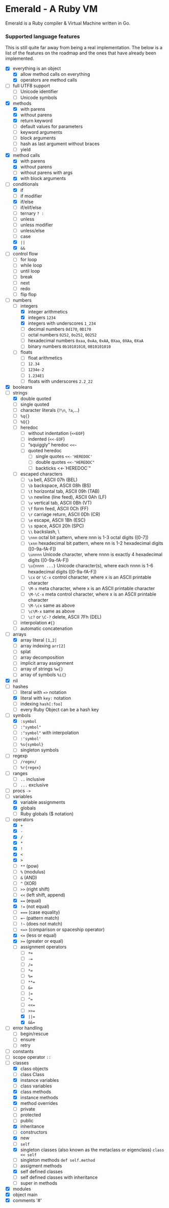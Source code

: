# Emerald - A Ruby VM

Emerald is a Ruby compiler & Virtual Machine written in Go.

### Supported language features
This is still quite far away from being a real implementation.
The below is a list of the features on the roadmap and the ones that have already been implemented.

- [x] everything is an object
    - [x] allow method calls on everything
    - [x] operators are method calls
- [ ] full UTF8 support
    - [ ] Unicode identifier
    - [ ] Unicode symbols
- [x] methods
    - [x] with parens
    - [x] without parens
    - [x] return keyword
    - [ ] default values for parameters
    - [ ] keyword arguments
    - [ ] block arguments
    - [ ] hash as last argument without braces
    - [ ] yield
- [x] method calls
    - [x] with parens
    - [x] without parens
    - [ ] without parens with args
    - [x] with block arguments
- [ ] conditionals
    - [x] if
    - [ ] if modifier
    - [x] if/else
    - [ ] if/elif/else
    - [ ] ternary `? : `
    - [ ] unless
    - [ ] unless modifier
    - [ ] unless/else
    - [ ] case
    - [x] `||`
    - [x] `&&`
- [ ] control flow
    - [ ] for loop
    - [ ] while loop
    - [ ] until loop
    - [ ] break
    - [ ] next
    - [ ] redo
    - [ ] flip flop
- [ ] numbers
    - [ ] integers
        - [x] integer arithmetics
        - [x] integers `1234`
        - [x] integers with underscores `1_234`
        - [ ] decimal numbers `0d170`, `0D170`
        - [ ] octal numbers `0252`, `0o252`, `0O252`
        - [ ] hexadecimal numbers `0xaa`, `0xAa`, `0xAA`, `0Xaa`, `0XAa`, `0XaA`
        - [ ] binary numbers `0b10101010`, `0B10101010`
    - [ ] floats
        - [ ] float arithmetics
        - [ ] `12.34`
        - [ ] `1234e-2`
        - [ ] `1.234E1`
        - [ ] floats with underscores `2.2_22`
- [x] booleans
- [ ] strings
    - [x] double quoted
    - [ ] single quoted
    - [ ] character literals (`?\n`, `?a`,...)
    - [ ] `%q{}`
    - [ ] `%Q{}`
    - [ ] heredoc
        - [ ] without indentation (`<<EOF`)
        - [ ] indented (`<<-EOF`)
        - [ ] “squiggly” heredoc `<<~`
        - [ ] quoted heredoc
            - [ ] single quotes `<<-'HEREDOC'`
            - [ ] double quotes `<<-"HEREDOC"`
            - [ ] backticks <<-\`HEREDOC\`"
    - [ ] escaped characters
        - [ ] `\a` bell, ASCII 07h (BEL)
        - [ ] 	`\b` backspace, ASCII 08h (BS)
        - [ ] 	`\t` horizontal tab, ASCII 09h (TAB)
        - [ ] 	`\n` newline (line feed), ASCII 0Ah (LF)
        - [ ] 	`\v` vertical tab, ASCII 0Bh (VT)
        - [ ] 	`\f` form feed, ASCII 0Ch (FF)
        - [ ] 	`\r` carriage return, ASCII 0Dh (CR)
        - [ ] 	`\e` escape, ASCII 1Bh (ESC)
        - [ ] 	`\s` space, ASCII 20h (SPC)
        - [ ] 	`\\` backslash, \
        - [ ] 	`\nnn` octal bit pattern, where nnn is 1-3 octal digits ([0-7])
        - [ ] 	`\xnn` hexadecimal bit pattern, where nn is 1-2 hexadecimal digits ([0-9a-fA-F])
        - [ ] `\unnnn` Unicode character, where nnnn is exactly 4 hexadecimal digits ([0-9a-fA-F])
        - [ ] `\u{nnnn ...}` Unicode character(s), where each nnnn is 1-6 hexadecimal digits ([0-9a-fA-F])
        - [ ] `\cx` or `\C-x` control character, where x is an ASCII printable character
        - [ ] `\M-x` meta character, where x is an ASCII printable character
        - [ ] `\M-\C-x` meta control character, where x is an ASCII printable character
        - [ ] `\M-\cx` same as above
        - [ ] `\c\M-x` same as above
        - [ ] `\c?` or `\C-?` delete, ASCII 7Fh (DEL)
    - [ ] interpolation `#{}`
    - [ ] automatic concatenation
- [ ] arrays
    - [x] array literal `[1,2]`
    - [ ] array indexing `arr[2]`
    - [ ] splat
    - [ ] array decomposition
    - [ ] implicit array assignment
    - [ ] array of strings `%w{}`
    - [ ] array of symbols `%i{}`
- [x] nil
- [ ] hashes
    - [ ] literal with `=>` notation
    - [x] literal with `key:` notation
    - [ ] indexing `hash[:foo]`
    - [ ] every Ruby Object can be a hash key
- [ ] symbols
    - [x] `:symbol`
    - [ ] `:"symbol"`
    - [ ] `:"symbol"` with interpolation
    - [ ] `:'symbol'`
    - [ ] `%s{symbol}`
    - [ ] singleton symbols
- [ ] regexp
    - [ ] `/regex/`
    - [ ] `%r{regex}`
- [ ] ranges
    - [ ] `..` inclusive
    - [ ] `...` exclusive
- [ ] procs `->`
- [ ] variables
    - [x] variable assignments
    - [x] globals
    - [ ] Ruby globals ($ notation)
- [ ] operators
    - [x] `+`
    - [x] `-`
    - [x] `/`
    - [x] `*`
    - [x] `!`
    - [x] `<`
    - [x] `>`
    - [ ] `**` (pow)
    - [ ] `%` (modulus)
    - [ ] `&` (AND)
    - [ ] `^` (XOR)
    - [ ] `>>` (right shift)
    - [ ] `<<` (left shift, append)
    - [x] `==` (equal)
    - [x] `!=` (not equal)
    - [ ] `===` (case equality)
    - [ ] `=~` (pattern match)
    - [ ] `!~` (does not match)
    - [ ] `<=>` (comparison or spaceship operator)
    - [x] `<=` (less or equal)
    - [x] `>=` (greater or equal)
    - [ ] assignment operators
        - [ ] `+=`
        - [ ] `-=`
        - [ ] `/=`
        - [ ] `*=`
        - [ ] `%=`
        - [ ] `**=`
        - [ ] `&=`
        - [ ] `|=`
        - [ ] `^=`
        - [ ] `<<=`
        - [ ] `>>=`
        - [x] `||=`
        - [x] `&&=`
- [ ] error handling
    - [ ] begin/rescue
    - [ ] ensure
    - [ ] retry
- [ ] constants
- [ ] scope operator `::`
- [ ] classes
    - [x] class objects
    - [ ] class Class
    - [x] instance variables
    - [ ] class variables
    - [x] class methods
    - [x] instance methods
    - [x] method overrides
    - [ ] private
    - [ ] protected
    - [ ] public
    - [x] inheritance
    - [ ] constructors
    - [x] new
    - [ ] `self`
    - [x] singleton classes (also known as the metaclass or eigenclass) `class << self`
    - [ ] singleton methods `def self.method`
    - [ ] assigment methods
    - [x] self defined classes
    - [ ] self defined classes with inheritance
    - [ ] super in methods
- [x] modules
- [x] object main
- [x] comments '#'
